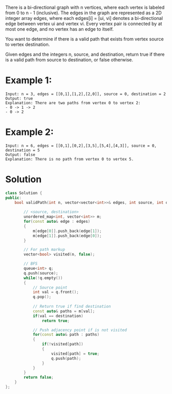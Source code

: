 There is a bi-directional graph with n vertices, where each vertex is labeled from 0 to n - 1 (inclusive). 
The edges in the graph are represented as a 2D integer array edges, where each edges[i] = [ui, vi] denotes a bi-directional edge between vertex ui and vertex vi.
Every vertex pair is connected by at most one edge, and no vertex has an edge to itself.

You want to determine if there is a valid path that exists from vertex source to vertex destination.

Given edges and the integers n, source, and destination, return true if there is a valid path from source to destination, or false otherwise.

# Example 1:
```
Input: n = 3, edges = [[0,1],[1,2],[2,0]], source = 0, destination = 2
Output: true
Explanation: There are two paths from vertex 0 to vertex 2:
- 0 -> 1 -> 2
- 0 -> 2
```

# Example 2:
```
Input: n = 6, edges = [[0,1],[0,2],[3,5],[5,4],[4,3]], source = 0, destination = 5
Output: false
Explanation: There is no path from vertex 0 to vertex 5.
```

# Solution
```cpp
class Solution {
public:
    bool validPath(int n, vector<vector<int>>& edges, int source, int destination) {
        
        // <source, destination>
        unordered_map<int, vector<int>> m;
        for(const auto& edge : edges)
        {
            m[edge[0]].push_back(edge[1]);
            m[edge[1]].push_back(edge[0]);
        }

        // For path markup
        vector<bool> visited(n, false);

        // BFS
        queue<int> q;
        q.push(source);
        while(!q.empty())
        {
            // Source point
            int val = q.front();
            q.pop();
            
            // Return true if find destination
            const auto& paths = m[val];
            if(val == destination)
                return true;

            // Push adjacency point if is not visited
            for(const auto& path : paths)
            {
                if(!visited[path])
                {
                    visited[path] = true;
                    q.push(path);
                } 
            }
        }
        return false;
    }
};
```